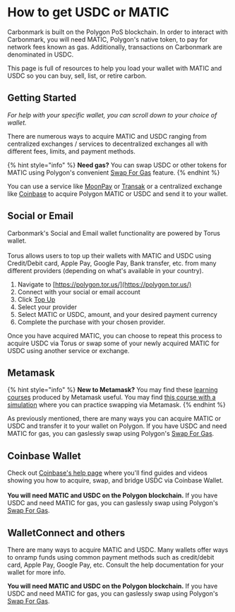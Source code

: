 # How to get USDC or MATIC

Carbonmark is built on the Polygon PoS blockchain. In order to interact with Carbonmark, you will need MATIC, Polygon's native token, to pay for network fees known as gas. Additionally, transactions on Carbonmark are denominated in USDC.

This page is full of resources to help you load your wallet with MATIC and USDC so you can buy, sell, list, or retire carbon.

## Getting Started

_For help with your specific wallet, you can scroll down to your choice of wallet._

There are numerous ways to acquire MATIC and USDC ranging from centralized exchanges / services to decentralized exchanges all with different fees, limits, and payment methods.

{% hint style="info" %}
**Need gas?** You can swap USDC or other tokens for MATIC using Polygon's convenient [Swap For Gas](https://wallet.polygon.technology/polygon/gas-swap) feature.
{% endhint %}

You can use a service like [MoonPay](https://www.moonpay.com/buy/matic) or [Transak](https://global.transak.com/?fiatCurrency=EUR\&network=polygon\&cryptoCurrencyCode=MATIC) or a centralized exchange like [Coinbase](https://www.coinbase.com/) to acquire Polygon MATIC or USDC and send it to your wallet.&#x20;

## Social or Email

Carbonmark's Social and Email wallet functionality are powered by Torus wallet. \
\
Torus allows users to top up their wallets with MATIC and USDC using Credit/Debit card, Apple Pay, Google Pay, Bank transfer, etc. from many different providers (depending on what's available in your country).

1. Navigate to [https://polygon.tor.us/](https://polygon.tor.us/)
2. Connect with your social or email account
3. Click [Top Up](https://polygon.tor.us/wallet/topup)
4. Select your provider
5. Select MATIC or USDC, amount, and your desired payment currency
6. Complete the purchase with your chosen provider.

Once you have acquired MATIC, you can choose to repeat this process to acquire USDC via Torus or swap some of your newly acquired MATIC for USDC using another service or exchange.&#x20;

## Metamask

{% hint style="info" %}
**New to Metamask?** You may find these [learning courses](https://learn.metamask.io/) produced by Metamask useful. You may find [this course with a simulation](https://learn.metamask.io/lessons/finance-decentralized) where you can practice swapping via Metamask.
{% endhint %}

As previously mentioned, there are many ways you can acquire MATIC or USDC and transfer it to your wallet on Polygon. If you have USDC and need MATIC for gas, you can gaslessly swap using Polygon's [Swap For Gas](https://wallet.polygon.technology/polygon/gas-swap).

## Coinbase Wallet

Check out [Coinbase's help page](https://help.coinbase.com/en/wallet/managing-account/usdc-coinbase-wallet) where you'll find guides and videos showing you how to acquire, swap, and bridge USDC via Coinbase Wallet.\
\
**You will need MATIC and USDC on the Polygon blockchain.** If you have USDC and need MATIC for gas, you can gaslessly swap using Polygon's [Swap For Gas](https://wallet.polygon.technology/polygon/gas-swap).

## WalletConnect and others

There are many ways to acquire MATIC and USDC. Many wallets offer ways to onramp funds using common payment methods such as credit/debit card, Apple Pay, Google Pay, etc. Consult the help documentation for your wallet for more info.

**You will need MATIC and USDC on the Polygon blockchain.** If you have USDC and need MATIC for gas, you can gaslessly swap using Polygon's [Swap For Gas](https://wallet.polygon.technology/polygon/gas-swap).

